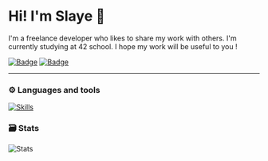 # Hi! I'm Slaye 👋

I'm a freelance developer who likes to share my work with others. 
I'm currently studying at 42 school. I hope my work will be useful to you !

[![Badge](https://img.shields.io/badge/School-100000?style=for-the-badge&logo=42&logoColor=white&labelColor=323232&color=646464)](https://42.fr/en/homepage/)
[![Badge](https://img.shields.io/badge/Uduterrage-100000?style=for-the-badge&logo=Gmail&logoColor=white&labelColor=3535DA&color=3E3EFF)](https://mail.google.com)

---

### ⚙️ Languages and tools

[![Skills](https://skillicons.dev/icons?i=bash,neovim,c,cpp,python,firebase)](#)

### 🗃️ Stats

![Stats](https://github-readme-stats.vercel.app/api?username=slqye&show_icons=true&theme=github_dark)
